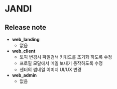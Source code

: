 # JANDI
## Release note
- **web_landing**
  - 없음
- **web_client**
  - 토픽 변경시 파일검색 키워드를 초기화 하도록 수정
  - 프로필 모달에서 메일 보내기 동작하도록 수정
  - 센터의 썸네일 이미지 UI/UX 변경
- **web_admin**
  - 없음
